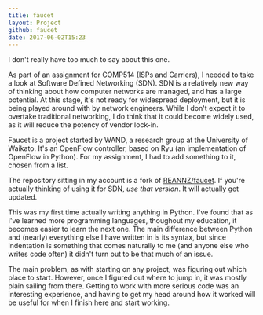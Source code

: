 ```yaml
---
title: faucet
layout: Project
github: faucet
date: 2017-06-02T15:23
---
```


I don't really have too much to say about this one.

As part of an assignment for COMP514 (ISPs and Carriers), I needed to take a look at Software Defined Networking (SDN). SDN is a relatively new way of thinking about how computer networks are managed, and has a large potential. At this stage, it's not ready for widespread deployment, but it is being played around with by network engineers. While I don't expect it to overtake traditional networking, I do think that it could become widely used, as it will reduce the potency of vendor lock-in.

Faucet is a project started by WAND, a research group at the University of Waikato. It's an OpenFlow controller, based on Ryu (an implementation of OpenFlow in Python). For my assignment, I had to add something to it, chosen from a list. 

The repository sitting in my account is a fork of [REANNZ/faucet](https://github.com/reannz/faucet). If you're actually thinking of using it for SDN, *use that version*. It will actually get updated.

This was my first time actually writing anything in Python. I've found that as I've learned more programming languages, thoughout my education, it becomes easier to learn the next one. The main difference between Python and (nearly) everything else I have written in is its syntax, but since indentation is something that comes naturally to me (and anyone else who writes code often) it didn't turn out to be that much of an issue.

The main problem, as with starting on any project, was figuring out which place to start. However, once I figured out where to jump in, it was mostly plain sailing from there. Getting to work with more serious code was an interesting experience, and having to get my head around how it worked will be useful for when I finish here and start working.
